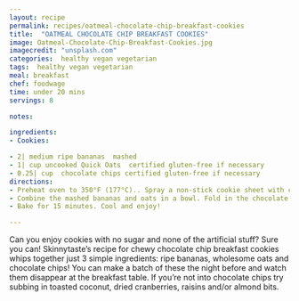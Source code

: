 ```yaml
---
layout: recipe
permalink: recipes/oatmeal-chocolate-chip-breakfast-cookies
title:  "OATMEAL CHOCOLATE CHIP BREAKFAST COOKIES"
image: Oatmeal-Chocolate-Chip-Breakfast-Cookies.jpg
imagecredit: "unsplash.com"
categories:  healthy vegan vegetarian
tags:  healthy vegan vegetarian
meal: breakfast
chef: foodwage
time: under 20 mins
servings: 8

notes:

ingredients:
- Cookies:

- 2| medium ripe bananas  mashed
- 1| cup uncooked Quick Oats  certified gluten-free if necessary
- 0.25| cup  chocolate chips certified gluten-free if necessary
directions:
- Preheat oven to 350°F (177°C).. Spray a non-stick cookie sheet with cooking spray or use a non-stick silicone baking sheet.
- Combine the mashed bananas and oats in a bowl. Fold in the chocolate chips and place a tablespoon of each on the cookie sheet.
- Bake for 15 minutes. Cool and enjoy!

---
```


Can you enjoy cookies with no sugar and none of the artificial stuff? Sure you can! Skinnytaste’s recipe for chewy chocolate chip breakfast cookies whips together just 3 simple ingredients: ripe bananas, wholesome oats and chocolate chips! You can make a batch of these the night before and watch them disappear at the breakfast table. If you’re not into chocolate chips try subbing in toasted coconut, dried cranberries, raisins and/or almond bits.